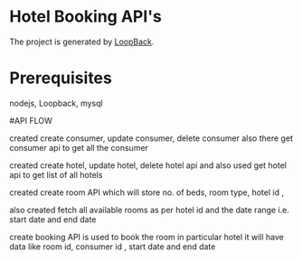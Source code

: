 # Hotel Booking API's

The project is generated by [LoopBack](http://loopback.io).

# Prerequisites
nodejs, Loopback, mysql

#API FLOW

created create consumer, update consumer, delete consumer also there get consumer api to get all the consumer

created create hotel, update hotel, delete hotel api and also used get hotel api to get list of all hotels

created create room API which will store no. of beds, room type, hotel id ,

also created fetch all available rooms as per hotel id and the date range i.e. start date and end date

create booking API is used to book the room in particular hotel it will have data like room id, consumer id ,
start date and end date
